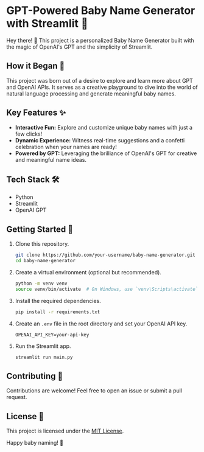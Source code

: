 # GPT-Powered Baby Name Generator with Streamlit 🍼

Hey there! 👋 This project is a personalized Baby Name Generator built with the magic of OpenAI's GPT and the simplicity of Streamlit.

## How it Began 🚀
This project was born out of a desire to explore and learn more about GPT and OpenAI APIs. It serves as a creative playground to dive into the world of natural language processing and generate meaningful baby names.

## Key Features ✨
- **Interactive Fun:** Explore and customize unique baby names with just a few clicks!
- **Dynamic Experience:** Witness real-time suggestions and a confetti celebration when your names are ready!
- **Powered by GPT:** Leveraging the brilliance of OpenAI's GPT for creative and meaningful name ideas.

## Tech Stack 🛠️
- Python
- Streamlit
- OpenAI GPT

## Getting Started 🏁
1. Clone this repository.

    ```bash
    git clone https://github.com/your-username/baby-name-generator.git
    cd baby-name-generator
    ```

2. Create a virtual environment (optional but recommended).

    ```bash
    python -m venv venv
    source venv/bin/activate  # On Windows, use `venv\Scripts\activate`
    ```

3. Install the required dependencies.

    ```bash
    pip install -r requirements.txt
    ```

4. Create an `.env` file in the root directory and set your OpenAI API key.

    ```
    OPENAI_API_KEY=your-api-key
    ```

5. Run the Streamlit app.

    ```bash
    streamlit run main.py
    ```

## Contributing 🤝
Contributions are welcome! Feel free to open an issue or submit a pull request.

## License 📝
This project is licensed under the [MIT License](LICENSE).

Happy baby naming! 🌟